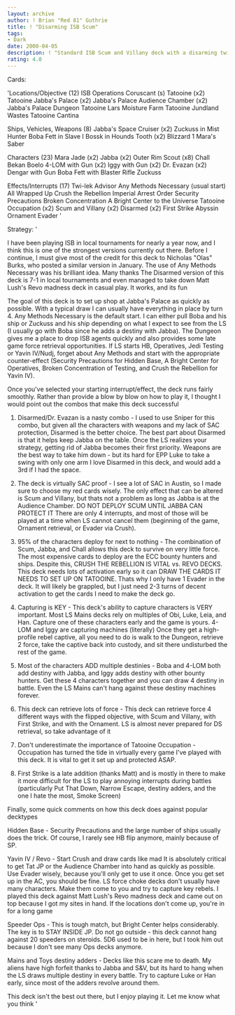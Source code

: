 ```yaml
---
layout: archive
author: ! Brian "Red 81" Guthrie
title: ! "Disarming ISB Scum"
tags:
- Dark
date: 2000-04-05
description: ! "Standard ISB Scum and Villany deck with a disarming twist"
rating: 4.0
---
```

Cards: 

'Locations/Objective (12)
ISB Operations
Coruscant (s)
Tatooine (x2)
Tatooine Jabba's Palace (x2)
Jabba's Palace Audience Chamber (x2)
Jabba's Palace Dungeon
Tatooine Lars Moisture Farm
Tatooine Jundland Wastes
Tatooine Cantina

Ships, Vehicles, Weapons (8)
Jabba's Space Cruiser (x2)
Zuckuss in Mist Hunter
Boba Fett in Slave I
Bossk in Hounds Tooth (x2)
Blizzard 1
Mara's Saber

Characters (23)
Mara Jade (x2)
Jabba (x2)
Outer Rim Scout (x8)
Chall Bekan
Boelo
4-LOM with Gun (x2)
Iggy with Gun (x2)
Dr. Evazan (x2)
Dengar with Gun
Boba Fett with Blaster Rifle
Zuckuss

Effects/Interrupts (17)
Twi-lek Advisor
Any Methods Necessary (usual start)
All Wrapped Up
Crush the Rebellion
Imperial Arrest Order
Security Precautions
Broken Concentration
A Bright Center to the Universe
Tatooine Occupation (x2)
Scum and Villany (x2)
Disarmed (x2)
First Strike
Abyssin Ornament
Evader '

Strategy: '

I have been playing ISB in local tournaments for nearly a year now, and I think this is one of the strongest versions currently out there.  Before I continue, I must give most of the credit for this deck to Nicholas "Olas" Burks, who posted a similar version in January.  The use of Any Methods Necessary was his brilliant idea.  Many thanks  The Disarmed version of this deck is 7-1 in local tournaments and even managed to take down Matt Lush's Revo madness deck in casual play.  It works, and its fun

The goal of this deck is to set up shop at Jabba's Palace as quickly as possible.  With a typical draw I can usually have everything in place by turn 4.  Any Methods Necessary is the default start.	I can either pull Boba and his ship or Zuckuss and his ship depending on what I expect to see from the LS (I usually go with Boba since he adds a destiny with Jabba).	The Dungeon gives me a place to drop ISB agents quickly and also provides some late game force retrieval opportunities.  If LS starts HB, Operatives, Jedi Testing or Yavin IV/Nudj, forget about Any Methods and start with the appropriate counter-effect (Security Precautions for Hidden Base, A Bright Center for Operatives, Broken Concentration of Testing, and Crush the Rebellion for Yavin IV).

Once you've selected your starting interrupt/effect, the deck runs fairly smoothly.  Rather than provide a blow by blow on how to play it, I thought I would point out the combos that make this deck successful
1. Disarmed/Dr. Evazan is a nasty combo - I used to use Sniper for this combo, but given all the characters with weapons and my lack of SAC protection, Disarmed is the better choice.	The best part about Disarmed is that it helps keep Jabba on the table.	Once the LS realizes your strategy, getting rid of Jabba becomes their first priority.	Weapons are the best way to take him down - but its hard for EPP Luke to take a swing with only one arm  I love Disarmed in this deck, and would add a 3rd if I had the space.

2. The deck is virtually SAC proof - I see a lot of SAC in Austin, so I made sure to choose my red cards wisely.  The only effect that can be altered is Scum and Villany, but thats not a problem as long as Jabba is at the Audience Chamber.  DO NOT DEPLOY SCUM UNTIL JABBA CAN PROTECT IT  There are only 4 interrupts, and most of those will be played at a time when LS cannot cancel them (beginning of the game, Ornament retrieval, or Evader via Crush).

3. 95% of the characters deploy for next to nothing - The combination of Scum, Jabba, and Chall allows this deck to survive on very little force.  The most expensive cards to deploy are the ECC bounty hunters and ships.  Despite this, CRUSH THE REBELLION IS VITAL vs. REVO DECKS.  This deck needs lots of activation early so it can DRAW THE CARDS IT NEEDS TO SET UP ON TATOOINE.  Thats why I only have 1 Evader in the deck.  It will likely be grappled, but I just need 2-3 turns of decent activation to get the cards I need to make the deck go.

4. Capturing is KEY - This deck's ability to capture characters is VERY important.  Most LS Mains decks rely on multiples of Obi, Luke, Leia, and Han.  Capture one of these characters early and the game is yours.	4-LOM and Iggy are capturing machines (literally)  Once they get a high-profile rebel captive, all you need to do is walk to the Dungeon, retrieve 2 force, take the captive back into custody, and sit there undisturbed the rest of the game.

5. Most of the characters ADD multiple destinies - Boba and 4-LOM both add destiny with Jabba, and Iggy adds destiny with other bounty hunters.  Get these 4 characters together and you can draw 4 destiny in battle.	Even the LS Mains can't hang against these destiny machines forever.

6. This deck can retrieve lots of force - This deck can retrieve force 4 different ways with the flipped objective, with Scum and Villany, with First Strike, and with the Ornament.  LS is almost never prepared for DS retrieval, so take advantage of it

7. Don't underestimate the importance of Tatooine Occupation - Occupation has turned the tide in virtually every game I've played with this deck.  It is vital to get it set up and protected ASAP.

8. First Strike is a late addition (thanks Matt) and is mostly in there to make it more difficult for the LS to play annoying interrupts during battles (particularly Put That Down, Narrow Escape, destiny adders, and the one I hate the most, Smoke Screen)

Finally, some quick comments on how this deck does against popular decktypes

Hidden Base - Security Precautions and the large number of ships usually does the trick.  Of course, I rarely see HB flip anymore, mainly because of SP.

Yavin IV / Revo - Start Crush and draw cards like mad  It is absolutely critical to get Tat JP or the Audience Chamber into hand as quickly as possible.  Use Evader wisely, because you'll only get to use it once.  Once you get set up in the AC, you should be fine.  LS force choke decks don't usually have many characters.  Make them come to you and try to capture key rebels.	I played this deck against Matt Lush's Revo madness deck and came out on top because I got my sites in hand.  If the locations don't come up, you're in for a long game

Speeder Ops - This is tough match, but Bright Center helps considerably.   The key is to STAY INSIDE JP.  Do not go outside - this deck cannot hang against 20 speeders on steroids.  5D6 used to be in here, but I took him out because I don't see many Ops decks anymore.

Mains and Toys destiny adders - Decks like this scare me to death.  My aliens have high forfeit thanks to Jabba and S&V, but its hard to hang when the LS draws multiple destiny in every battle.  Try to capture Luke or Han early, since most of the adders revolve around them.

This deck isn't the best out there, but I enjoy playing it.  Let me know what you think  '
